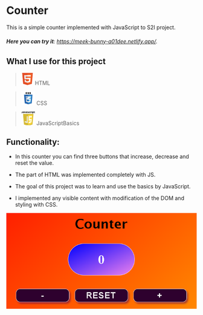 # Counter

This is a simple counter implemented with JavaScript to S2I project.

###### **Here you can try it**: https://meek-bunny-a01dee.netlify.app/.

## What I use for this project

>![Html](https://github.com/AlexMos36/Counter/blob/main/assets/Img/html-icon-32x32.png) HTML

>![Css](https://github.com/AlexMos36/Counter/blob/main/assets/Img/css-icon-36x36.png) CSS

>![JS](https://github.com/AlexMos36/Counter/blob/main/assets/Img/js-icon-36x36.png) JavaScriptBasics

## Functionality:

* In this counter you can find three buttons that increase, decrease and reset the value.

* The part of HTML was implemented completely with JS.

* The goal of this project was to learn and use the basics by JavaScript.

* I implemented any visible content with modification of the DOM and styling with CSS.

![Counter](https://github.com/AlexMos36/Counter/blob/main/assets/Img/Immagine%202023-02-17%20120251.png)




